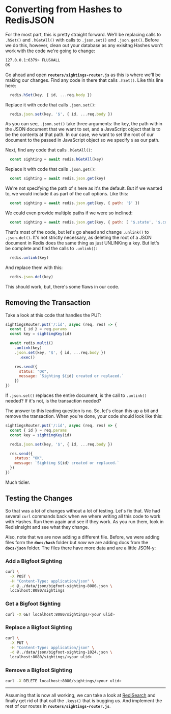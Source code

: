 # Converting from Hashes to RedisJSON #

For the most part, this is pretty straight forward. We'll be replacing calls to `.hSet()` and `.hGetAll()` with calls to `.json.set()` and `.json.get()`. Before we do this, however, clean out your database as any exisitng Hashes won't work with the code we're going to change:

```bash
127.0.0.1:6379> FLUSHALL
OK
```

Go ahead and open **`routers/sightings-router.js`** as this is where we'll be making our changes. Find any code in there that calls `.hSet()`. Like this line here:

```javascript
  redis.hSet(key, { id, ...req.body })
```

Replace it with code that calls `.json.set()`:

```javascript
  redis.json.set(key, '$', { id, ...req.body })
```

As you can see, `.json.set()` take three arguments: the key, the path within the JSON document that we want to set, and a JavaScript object that is to be the contents at that path. In our case, we want to set the root of our document to the passed in JavaScript object so we specify `$` as our path.

Next, find any code that calls `.hGetAll()`:

```javascript
  const sighting = await redis.hGetAll(key)
```

Replace it with code that calls `.json.get()`:

```javascript
  const sighting = await redis.json.get(key)
```

We're not specifying the path of `$` here as it's the default. But if we wanted to, we would include it as part of the call options. Like this:

```javascript
  const sighting = await redis.json.get(key, { path: '$' })
```

We could even provide multiple paths if we were so inclined:

```javascript
  const sighting = await redis.json.get(key, { path: [ '$.state', '$.county' ] })
```

That's most of the code, but let's go ahead and change `.unlink()` to `.json.del()`. It's not strictly necessary, as deleting the root of a JSON document in Redis does the same thing as just UNLINKing a key. But let's be complete and find the calls to `.unlink()`:

```javascript
  redis.unlink(key)
```

And replace them with this:

```javascript
  redis.json.del(key)
```

This should work, but, there's some flaws in our code.


## Removing the Transaction ##

Take a look at this code that handles the PUT:

```javascript
sightingsRouter.put('/:id', async (req, res) => {
  const { id } = req.params
  const key = sightingKey(id)

  await redis.multi()
    .unlink(key)
    .json.set(key, '$', { id, ...req.body })
      .exec()

    res.send({
      status: "OK",
      message: `Sighting ${id} created or replaced.`
    })
})
```

If `.json.set()` replaces the entire document, is the call to `.unlink()` needed? If it's not, is the transaction needed?

The answer to this leading question is no. So, let's clean this up a bit and remove the transaction. When you're done, your code should look like this:

```javascript
sightingsRouter.put('/:id', async (req, res) => {
  const { id } = req.params
  const key = sightingKey(id)

  redis.json.set(key, '$', { id, ...req.body })

  res.send({
    status: "OK",
    message: `Sighting ${id} created or replaced.`
  })
})
```

Much tidier.


## Testing the Changes ##

So that was a lot of changes without a lot of testing. Let's fix that. We had several `curl` commands back when we where writing all this code to work with Hashes. Run them again and see if they work. As you run them, look in RedisInsight and see what they change.

Also, note that we are now adding a different file. Before, we were adding files form the **`docs/hash`** folder but *now* we are adding docs from the **`docs/json`** folder. The files there have more data and are a little JSON-y:


### Add a Bigfoot Sighting ###

```bash
curl \
  -X POST \
  -H "Content-Type: application/json" \
  -d @../data/json/bigfoot-sighting-8086.json \
  localhost:8080/sightings
```


### Get a Bigfoot Sighting ###

```bash
curl -X GET localhost:8080/sightings/<your ulid>
```


### Replace a Bigfoot Sighting ###

```bash
curl \
  -X PUT \
  -H "Content-Type: application/json" \
  -d @../data/json/bigfoot-sighting-1024.json \
  localhost:8080/sightings/<your ulid>
```


### Remove a Bigfoot Sighting ###

```bash
curl -X DELETE localhost:8080/sightings/<your ulid>
```

----------------------------------------

Assuming that is now all working, we can take a look at [RediSearch](16-REDISEARCH-BASICS.md) and finally get rid of that call the `.keys()` that is bugging us. And implement the rest of our routes in **`routers/sightings-router.js`**.
